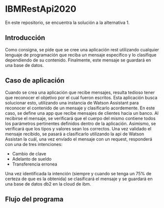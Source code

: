 # IBMRestApi2020

En este repositorio, se encuentra la solución a la alternativa 1.

## Introducción

Como consigna, se pide que se cree una aplicación rest utilizando cualquier lenguaje de programación que reciba un mensaje específico y lo clasifique dependiendo de su contenido. Finalmente, este mensaje se guardará en una base de datos.

## Caso de aplicación

Cuando se crea una aplicación que recibe mensajes, resulta tedioso tener que reconocer el objetivo por el cual fueron escritos. Esta aplicación busca solucionar esto, utilizando una instancia de Watson Assistant para reconocer el contenido de un mensaje y clasificarlo acordemente. En este caso, se define una app que recibe mensajes de clientes hacia un banco. Al recibirse el mensaje, se verificará que el cuerpo del mismo contiene todos los parámetros pertinentes definidos dentro de la aplicación. Asimismo, se verificará que los tipos y valores sean los correctos.
Una vez validado el mensaje recibido, se pasará a clasificarlo utilizando la api de Watson Assistan la cuál, una vez envíado el mensaje con un request, responderá con una de tres intenciones:

* Cambio de clave
* Adelanto de sueldo
* Transferencia erronea

Una vez identificada la intención (siempre y cuando se tenga un 75% de certeza de que es la obtenida) se clasificará el mensaje y se guardará en una base de datos db2 en la cloud de ibm.

## Flujo del programa






